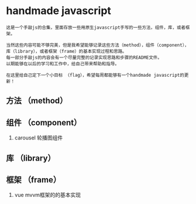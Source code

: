 # handmade javascript
    这是一个手敲js的合集，里面存放一些用原生javascript手写的一些方法，组件，库，或者框架。

    当然这些内容可能不够完美，但是我希望能够记录这些方法（method），组件（component），库（library），或者框架（frame）的基本实现过程和思路。
    每一部分手敲js的内容会有一个尽量完整的记录实现思路和步骤的README文件。
    以期能够在以后的学习和工作中，给自己带来帮助和指导。

    在这里给自己定下一个小目标 （flag），希望每周都能够有一个handmade javascript的更新！
## 方法 （method）

## 组件 （component）
1. carousel 轮播图组件

## 库 （library）

## 框架 （frame）

1. vue mvvm框架的的基本实现
